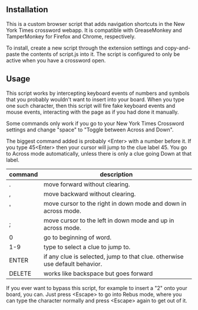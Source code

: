 ## Installation
This is a custom browser script that adds navigation shortcuts in the New York Times crossword webapp. It is compatible with GreaseMonkey and TamperMonkey for Firefox and Chrome, respectively.

To install, create a new script through the extension settings and copy-and-paste the contents of script.js into it. The script is configured to only be active when you have a crossword open.

## Usage
This script works by intercepting keyboard events of numbers and symbols that you probably wouldn't want to insert into your board. When you type one such character, then this script will fire fake keyboard events and mouse events, interacting with the page as if you had done it manually.

Some commands only work if you go to your New York Times Crossword settings and change "space" to "Toggle between Across and Down".

The biggest command added is probably \<Enter\> with a number before it. If you type 45\<Enter\> then your cursor will jump to the clue label 45. You go to Across mode automatically, unless there is only a clue going Down at that label.

|command|description|
|---|---|
|.      |move forward  without clearing.|
|,      |move backward without clearing.|
|'      |move cursor to the right in down mode and down in across mode.|
|;      |move cursor to the left  in down mode and up   in across mode.|
|0      |go to beginning of word.|
|1-9    |type to select a clue to jump to.|
|ENTER  |if any clue is selected, jump to that clue. otherwise use default behavior.|
|DELETE |works like backspace but goes forward|

If you ever want to bypass this script, for example to insert a "2" onto your board, you can. Just press \<Escape\> to go into Rebus mode, where you can type the character normally and press \<Escape\> again to get out of it.
